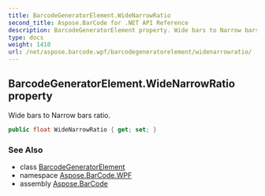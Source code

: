 ```yaml
---
title: BarcodeGeneratorElement.WideNarrowRatio
second_title: Aspose.BarCode for .NET API Reference
description: BarcodeGeneratorElement property. Wide bars to Narrow bars ratio
type: docs
weight: 1410
url: /net/aspose.barcode.wpf/barcodegeneratorelement/widenarrowratio/
---
```

## BarcodeGeneratorElement.WideNarrowRatio property

Wide bars to Narrow bars ratio.

```csharp
public float WideNarrowRatio { get; set; }
```

### See Also

* class [BarcodeGeneratorElement](../)
* namespace [Aspose.BarCode.WPF](../../barcodegeneratorelement/)
* assembly [Aspose.BarCode](../../../)


